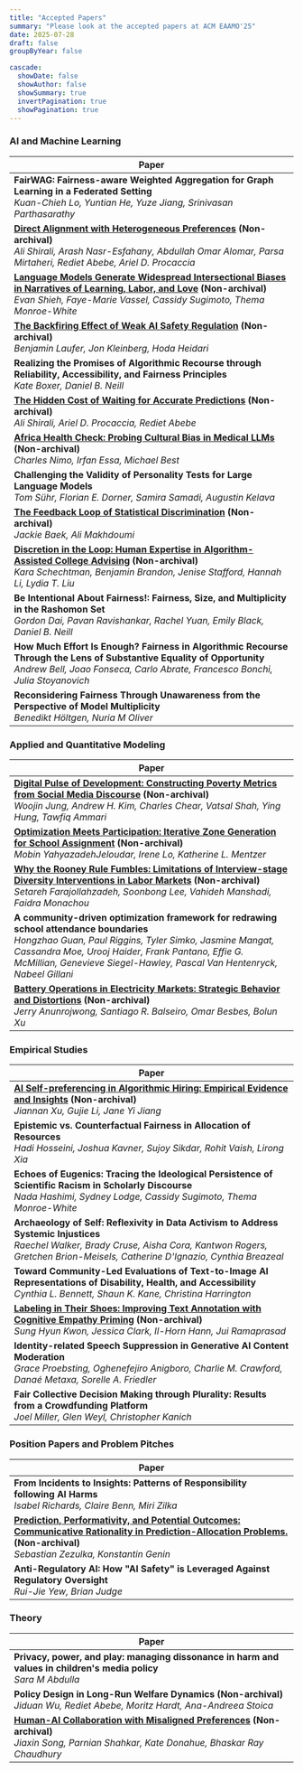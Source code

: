 ```yaml
---
title: "Accepted Papers"
summary: "Please look at the accepted papers at ACM EAAMO'25"
date: 2025-07-28
draft: false
groupByYear: false

cascade:
  showDate: false
  showAuthor: false
  showSummary: true
  invertPagination: true
  showPagination: true
---
```

### AI and Machine Learning

| Paper |
|-------|
| **FairWAG: Fairness-aware Weighted Aggregation for Graph Learning in a Federated Setting**<br><em>Kuan-Chieh Lo, Yuntian He, Yuze Jiang, Srinivasan Parthasarathy</em> |
| **[Direct Alignment with Heterogeneous Preferences](papers/direct_alignment.pdf)** **(Non-archival)**<br><em>Ali Shirali, Arash Nasr-Esfahany, Abdullah Omar Alomar, Parsa Mirtaheri, Rediet Abebe, Ariel D. Procaccia</em> |
| **[Language Models Generate Widespread Intersectional Biases in Narratives of Learning, Labor, and Love](papers/language_models_generate_widespread_intersectional_biases.pdf)** **(Non-archival)**<br><em>Evan Shieh, Faye-Marie Vassel, Cassidy Sugimoto, Thema Monroe-White</em> |
| **[The Backfiring Effect of Weak AI Safety Regulation](papers/the_backfiring_effect_of_weak_ai_safety_regulation.pdf)** **(Non-archival)**<br><em>Benjamin Laufer, Jon Kleinberg, Hoda Heidari</em> |
| **Realizing the Promises of Algorithmic Recourse through Reliability, Accessibility, and Fairness Principles**<br><em>Kate Boxer, Daniel B. Neill</em> |
| **[The Hidden Cost of Waiting for Accurate Predictions](papers/the_hidden_cost_of_waiting_for_accurate_predictions.pdf)** **(Non-archival)**<br><em>Ali Shirali, Ariel D. Procaccia, Rediet Abebe</em> |
| **[Africa Health Check: Probing Cultural Bias in Medical LLMs](papers/africa_health_check.pdf)** **(Non-archival)**<br><em>Charles Nimo, Irfan Essa, Michael Best</em> |
| **Challenging the Validity of Personality Tests for Large Language Models**<br><em>Tom Sühr, Florian E. Dorner, Samira Samadi, Augustin Kelava</em> |
| **[The Feedback Loop of Statistical Discrimination](papers/the_feedback_loop_of_statistical_discrimination.pdf)** **(Non-archival)**<br><em>Jackie Baek, Ali Makhdoumi</em> |
| **[Discretion in the Loop: Human Expertise in Algorithm-Assisted College Advising](papers/discretion_in_the_loop.pdf)** **(Non-archival)**<br><em>Kara Schechtman, Benjamin Brandon, Jenise Stafford, Hannah Li, Lydia T. Liu</em> |
| **Be Intentional About Fairness!: Fairness, Size, and Multiplicity in the Rashomon Set**<br><em>Gordon Dai, Pavan Ravishankar, Rachel Yuan, Emily Black, Daniel B. Neill</em> |
| **How Much Effort Is Enough? Fairness in Algorithmic Recourse Through the Lens of Substantive Equality of Opportunity**<br><em>Andrew Bell, Joao Fonseca, Carlo Abrate, Francesco Bonchi, Julia Stoyanovich</em> |
| **Reconsidering Fairness Through Unawareness from the Perspective of Model Multiplicity**<br><em>Benedikt Höltgen, Nuria M Oliver</em> |

### Applied and Quantitative Modeling

| Paper |
|-------|
| **[Digital Pulse of Development: Constructing Poverty Metrics from Social Media Discourse](papers/digital_pulse_of_development.pdf)** **(Non-archival)**<br><em>Woojin Jung, Andrew H. Kim, Charles Chear, Vatsal Shah, Ying Hung, Tawfiq Ammari</em> |
| **[Optimization Meets Participation: Iterative Zone Generation for School Assignment](papers/optimization_meets_participation.pdf)** **(Non-archival)**<br><em>Mobin YahyazadehJeloudar, Irene Lo, Katherine L. Mentzer</em> |
| **[Why the Rooney Rule Fumbles: Limitations of Interview-stage Diversity Interventions in Labor Markets](papers/why_the_rooney_rule_fumbles.pdf)** **(Non-archival)**<br><em>Setareh Farajollahzadeh, Soonbong Lee, Vahideh Manshadi, Faidra Monachou</em> |
| **A community-driven optimization framework for redrawing school attendance boundaries**<br><em>Hongzhao Guan, Paul Riggins, Tyler Simko, Jasmine Mangat, Cassandra Moe, Urooj Haider, Frank Pantano, Effie G. McMillian, Genevieve Siegel-Hawley, Pascal Van Hentenryck, Nabeel Gillani</em> |
| **[Battery Operations in Electricity Markets: Strategic Behavior and Distortions](papers/battery_operations_in_electricity_markets.pdf)** **(Non-archival)**<br><em>Jerry Anunrojwong, Santiago R. Balseiro, Omar Besbes, Bolun Xu</em> |

### Empirical Studies

| Paper |
|-------|
| **[AI Self-preferencing in Algorithmic Hiring: Empirical Evidence and Insights](papers/ai_self-preferencing_in_algorithmic_hiring.pdf)** **(Non-archival)**<br><em>Jiannan Xu, Gujie Li, Jane Yi Jiang</em> |
| **Epistemic vs. Counterfactual Fairness in Allocation of Resources**<br><em>Hadi Hosseini, Joshua Kavner, Sujoy Sikdar, Rohit Vaish, Lirong Xia</em> |
| **Echoes of Eugenics: Tracing the Ideological Persistence of Scientific Racism in Scholarly Discourse**<br><em>Nada Hashimi, Sydney Lodge, Cassidy Sugimoto, Thema Monroe-White</em> |
| **Archaeology of Self: Reflexivity in Data Activism to Address Systemic Injustices**<br><em>Raechel Walker, Brady Cruse, Aisha Cora, Kantwon Rogers, Gretchen Brion-Meisels, Catherine D'Ignazio, Cynthia Breazeal</em> |
| **Toward Community-Led Evaluations of Text-to-Image AI Representations of Disability, Health, and Accessibility**<br><em>Cynthia L. Bennett, Shaun K. Kane, Christina Harrington</em> |
| **[Labeling in Their Shoes: Improving Text Annotation with Cognitive Empathy Priming](papers/labeling_in_their_shoes.pdf)** **(Non-archival)**<br><em>Sung Hyun Kwon, Jessica Clark, Il-Horn Hann, Jui Ramaprasad</em> |
| **Identity-related Speech Suppression in Generative AI Content Moderation**<br><em>Grace Proebsting, Oghenefejiro Anigboro, Charlie M. Crawford, Danaé Metaxa, Sorelle A. Friedler</em> |
| **Fair Collective Decision Making through Plurality: Results from a Crowdfunding Platform**<br><em>Joel Miller, Glen Weyl, Christopher Kanich</em> |

### Position Papers and Problem Pitches

| Paper |
|-------|
| **From Incidents to Insights: Patterns of Responsibility following AI Harms**<br><em>Isabel Richards, Claire Benn, Miri Zilka</em> |
| **[Prediction, Performativity, and Potential Outcomes: Communicative Rationality in Prediction-Allocation Problems.](papers/prediction_performativity_and_potential_outcomes.pdf)** **(Non-archival)**<br><em>Sebastian Zezulka, Konstantin Genin</em> |
| **Anti-Regulatory AI: How "AI Safety" is Leveraged Against Regulatory Oversight**<br><em>Rui-Jie Yew, Brian Judge</em> |

### Theory

| Paper |
|-------|
| **Privacy, power, and play: managing dissonance in harm and values in children's media policy**<br><em>Sara M Abdulla</em> |
| **Policy Design in Long-Run Welfare Dynamics** **(Non-archival)**<br><em>Jiduan Wu, Rediet Abebe, Moritz Hardt, Ana-Andreea Stoica</em> |
| **[Human-AI Collaboration with Misaligned Preferences](papers/human-ai_collaboration_with_misaligned_preferences.pdf)** **(Non-archival)**<br><em>Jiaxin Song, Parnian Shahkar, Kate Donahue, Bhaskar Ray Chaudhury</em> |